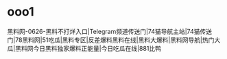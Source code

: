 # ooo1
黑料网-0626-黑料不打烊入口|Telegram频道传送门|74猫导航主站|74猫传送门|78黑料网|51吃瓜|黑料专区|反差爆料黑料在线|黑料大爆料|黑料网导航|热门大瓜|黑料网今日黑料独家爆料正能量|今日吃瓜在线|881比鸭
